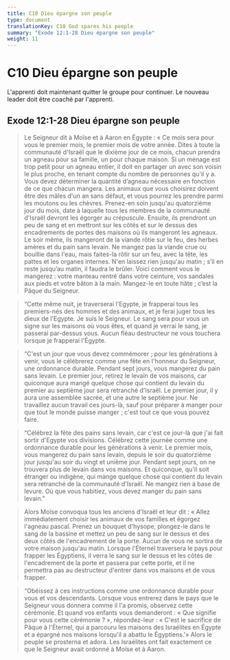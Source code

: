 ```yaml
---
title: C10 Dieu épargne son peuple
type: document
translationKey: C10 God spares his people
summary: "Exode 12:1-28 Dieu épargne son peuple"
weight: 11
---
```

# C10 Dieu épargne son peuple

L'apprenti doit maintenant quitter le groupe pour continuer. Le nouveau leader doit être coaché ​​par l'apprenti.

## Exode 12:1-28 Dieu épargne son peuple

>   Le Seigneur dit à Moïse et à Aaron en Égypte : « Ce mois sera pour vous le premier mois, le premier mois de votre année. Dites à toute la communauté d'Israël que le dixième jour de ce mois, chacun prendra un agneau pour sa famille, un pour chaque maison. Si un ménage est trop petit pour un agneau entier, il doit en partager un avec son voisin le plus proche, en tenant compte du nombre de personnes qu'il y a. Vous devez déterminer la quantité d’agneau nécessaire en fonction de ce que chacun mangera. Les animaux que vous choisirez doivent être des mâles d'un an sans défaut, et vous pourrez les prendre parmi les moutons ou les chèvres. Prenez-en soin jusqu'au quatorzième jour du mois, date à laquelle tous les membres de la communauté d'Israël devront les égorger au crépuscule. Ensuite, ils prendront un peu de sang et en mettront sur les côtés et sur le dessus des encadrements de portes des maisons où ils mangeront les agneaux. Le soir même, ils mangeront de la viande rôtie sur le feu, des herbes amères et du pain sans levain. Ne mangez pas la viande crue ou bouillie dans l'eau, mais faites-la rôtir sur un feu, avec la tête, les pattes et les organes internes. N'en laissez rien jusqu'au matin ; s’il en reste jusqu’au matin, il faudra le brûler. Voici comment vous le mangerez : votre manteau rentré dans votre ceinture, vos sandales aux pieds et votre bâton à la main. Mangez-le en toute hâte ; c’est la Pâque du Seigneur.

>   “Cette même nuit, je traverserai l'Egypte, je frapperai tous les premiers-nés des hommes et des animaux, et je ferai juger tous les dieux de l'Egypte. Je suis le Seigneur. Le sang sera pour vous un signe sur les maisons où vous êtes, et quand je verrai le sang, je passerai par-dessus vous. Aucun fléau destructeur ne vous touchera lorsque je frapperai l'Égypte.

>   “C'est un jour que vous devez commémorer ; pour les générations à venir, vous le célébrerez comme une fête en l'honneur du Seigneur, une ordonnance durable. Pendant sept jours, vous mangerez du pain sans levain. Le premier jour, retirez le levain de vos maisons, car quiconque aura mangé quelque chose qui contient du levain du premier au septième jour sera retranché d'Israël. Le premier jour, il y aura une assemblée sacrée, et une autre le septième jour. Ne travaillez aucun travail ces jours-là, sauf pour préparer à manger pour que tout le monde puisse manger ; c'est tout ce que vous pouvez faire.

>   “Célébrez la fête des pains sans levain, car c'est ce jour-là que j'ai fait sortir d'Egypte vos divisions. Célébrez cette journée comme une ordonnance durable pour les générations à venir. Le premier mois, vous mangerez du pain sans levain, depuis le soir du quatorzième jour jusqu'au soir du vingt et unième jour. Pendant sept jours, on ne trouvera plus de levain dans vos maisons. Et quiconque, qu'il soit étranger ou indigène, qui mange quelque chose qui contient du levain sera retranché de la communauté d'Israël. Ne mangez rien à base de levure. Où que vous habitiez, vous devez manger du pain sans levain.”

>   Alors Moïse convoqua tous les anciens d'Israël et leur dit : « Allez immédiatement choisir les animaux de vos familles et égorgez l'agneau pascal. Prenez un bouquet d'hysope, plongez-le dans le sang de la bassine et mettez un peu de sang sur le dessus et des deux côtés de l'encadrement de la porte. Aucun de vous ne sortira de votre maison jusqu'au matin. Lorsque l'Éternel traversera le pays pour frapper les Égyptiens, il verra le sang sur le dessus et les côtés de l'encadrement de la porte et passera par cette porte, et il ne permettra pas au destructeur d'entrer dans vos maisons et de vous frapper.

>   “Obéissez à ces instructions comme une ordonnance durable pour vous et vos descendants. Lorsque vous entrerez dans le pays que le Seigneur vous donnera comme il l'a promis, observez cette cérémonie. Et quand vos enfants vous demanderont : « Que signifie pour vous cette cérémonie ? », répondez-leur : « C'est le sacrifice de Pâque à l'Éternel, qui a parcouru les maisons des Israélites en Égypte et a épargné nos maisons lorsqu'il a abattu le Égyptiens.'» Alors le peuple se prosterna et adora. Les Israélites ont fait exactement ce que le Seigneur avait ordonné à Moïse et à Aaron.

